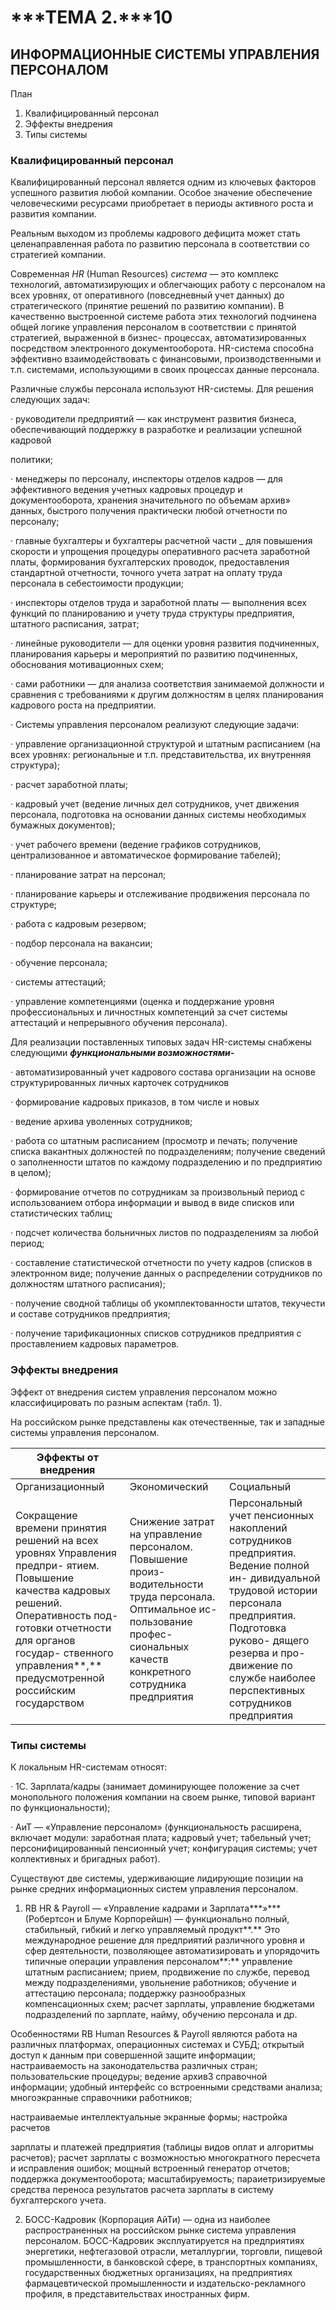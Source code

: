 



# ***ТЕМА 2.*****10**

## ИНФОРМАЦИОННЫЕ СИСТЕМЫ УПРАВЛЕНИЯ ПЕРСОНАЛОМ

План

1. Квалифицированный персонал
2. Эффекты внедрения
3. Типы системы

###  Квалифицированный персонал

 Квалифицированный персонал является одним из ключевых факторов успешного развития любой компании. Особое значение обеспечение человеческими ресурсами приобретает в периоды активного роста и развития компании.

Реальным выходом из проблемы кадрового дефицита может стать целенаправленная работа по развитию персонала в соответствии со стратегией компании.

Современная *HR* (Human Resources) *система* — это комплекс технологий, автоматизирующих и облегчающих работу с персоналом на всех уровнях, от оперативного (повседневный учет данных) до стратегического (принятие решений по развитию компании). В качественно выстроенной системе работа этих технологий подчинена общей логике управления персоналом в соответствии с принятой стратегией, выраженной в бизнес- процессах,               автоматизированных               посредством               электронного документооборота. HR-система способна эффективно взаимодействовать с финансовыми, производственными и т.п. системами, использующими в своих процессах данные персонала.

Различные службы персонала используют HR-системы. Для решения следующих задач:

·        руководители предприятий — как инструмент развития бизнеса, обеспечивающий поддержку в разработке и реализации успешной кадровой

политики;



·        менеджеры по персоналу, инспекторы отделов кадров — для эффективного ведения учетных кадровых процедур и документооборота, хранения значительного по объемам архив» данных, быстрого получения практически любой отчетности по персоналу;

·        главные бухгалтеры и бухгалтеры расчетной части _ для повышения скорости и упрощения процедуры оперативного расчета заработной платы, формирования бухгалтерских проводок, предоставления стандартной отчетности, точного учета затрат на оплату труда персонала в себестоимости продукции;

·        инспекторы отделов труда и заработной платы — выполнения всех функций по планированию и учету труда структуры предприятия, штатного расписания, затрат;

·        линейные руководители — для оценки уровня развития подчиненных, планирования карьеры и мероприятий по развитию подчиненных, обоснования мотивационных схем;

·        сами работники — для анализа соответствия занимаемой должности и сравнения с требованиями к другим должностям в целях планирования кадрового роста на предприятии.

·        Системы управления персоналом реализуют следующие задачи:

·        управление организационной структурой и штатным расписанием (на всех уровнях: региональные и т.п. представительства, их внутренняя структура);

·        расчет заработной платы;

·        кадровый учет (ведение личных дел сотрудников, учет движения персонала, подготовка на основании данных системы необходимых бумажных документов);

·        учет рабочего времени (ведение графиков сотрудников, централизованное и автоматическое формирование табелей);

·        планирование затрат на персонал;



·        планирование карьеры и отслеживание продвижения персонала по структуре;

·        работа с кадровым резервом;

·        подбор персонала на вакансии;

·        обучение персонала;

·        системы аттестаций;

·        управление компетенциями (оценка и поддержание уровня профессиональных и личностных компетенций за счет системы аттестаций и непрерывного обучения персонала).

Для реализации поставленных типовых задач HR-системы снабжены следующими ***функциональными возможностями-***

·        автоматизированный учет кадрового состава организации на основе структурированных личных карточек сотрудников

·        формирование кадровых приказов, в том числе и новых

·        ведение архива уволенных сотрудников;

·        работа со штатным расписанием (просмотр и печать; получение списка вакантных должностей по подразделениям; получение сведений о заполненности штатов по каждому подразделению и по предприятию в целом);

·        формирование отчетов по сотрудникам за произвольный период с использованием отбора информации и вывод в виде списков или статистических таблиц;

·        подсчет количества больничных листов по подразделениям за любой период;

·        составление статистической отчетности по учету кадров (списков в электронном виде; получение данных о распределении сотрудников по должностям штатного расписания);

·        получение сводной таблицы об укомплектованности штатов, текучести и составе сотрудников предприятия;



·        получение тарификационных списков сотрудников предприятия с проставлением кадровых параметров.

### Эффекты внедрения

Эффект  от  внедрения   систем  управления              персоналом     можно классифицировать по разным аспектам (табл. 1).

На российском рынке представлены как отечественные, так и западные системы управления персоналом.

| Эффекты от внедрения                                         |                                                              |                                                              |
| ------------------------------------------------------------ | ------------------------------------------------------------ | ------------------------------------------------------------ |
| Организационный                                              | Экономический                                                | Социальный                                                   |
| Сокращение  времени принятия решений на всех            уровнях  Управления предпри- ятием.  Повышение качества  кадровых решений.  Оперативность  под- готовки отчетности для органов        государ-  ственного управления**,** предусмотренной  российским государством | Снижение   затрат            на  управление персоналом. Повышение              произ-  водительности                 труда  персонала.  Оптимальное                 ис-  пользование     профес-  сиональных качеств  конкретного сотрудника предприятия | Персональный                учет пенсионных  накоплений сотрудников  предприятия.  Ведение  полной ин- дивидуальной трудовой истории             персонала  предприятия.  Подготовка                руково- дящего  резерва и про- движение по службе наиболее перспективных сотрудников  предприятия |

### Типы системы

К локальным HR-системам относят:

·        1C. Зарплата/кадры (занимает доминирующее положение за счет монопольного положения компании на своем рынке, типовой вариант по функциональности);

·        АиТ — «Управление персоналом» (функциональность расширена, включает модули: заработная плата; кадровый учет; табельный учет; персонифицированный пенсионный учет; конфигурация системы; учет коллективных и бригадных работ).

Существуют две системы, удерживающие лидирующие позиции на рынке средних информационных систем управления персоналом.

1.  RB HR & Payroll — «Управление кадрами и Зарплата***»*** (Робертсон и Блуме Корпорейшн) — функционально полный, стабильный, гибкий и легко управляемый продукт**.** Это международное решение для предприятий различного уровня и сфер деятельности, позволяющее автоматизировать и упорядочить типичные операции управления персоналом**:** управление штатным расписанием; прием, продвижение по службе, перевод между подразделениями, увольнение работников; обучение и аттестацию персонала; поддержку разнообразных компенсационных схем; расчет зарплаты, управление бюджетами подразделений по зарплате, найму, обучению персонала и др.

Особенностями RB Human Resources & Payroll являются работа на различных платформах, операционных системах и СУБД; открытый доступ к данным при совершенной защите информации; настраиваемость на законодательства различных стран; пользовательские процедуры; ведение архив3 справочной информации; удобный интерфейс со встроенными средствами    анализа;    многоэкранные    справочники    работников;

настраиваемые  интеллектуальные  экранные  формы;  настройка  расчетов



зарплаты и платежей предприятия (таблицы видов оплат и алгоритмы расчетов); расчет зарплаты с возможностью многократного пересчета и исправления ошибок; мощный встроенный генератор отчетов; поддержка документооборота; масштабируемость; параиетризируемые средства переноса результатов расчета зарплаты в систему бухгалтерского учета.

2.    БОСС-Кадровик (Корпорация АйТи) — одна из наиболее распространенных на российском рынке система управления персоналом. БОСС-Кадровик эксплуатируется на предприятиях энергетики, нефтегазовой отрасли, металлургии, торговли, пищевой промышленности, в банковской сфере, в транспортных компаниях, государственных бюджетных организациях, на предприятиях фармацевтической промышленности и издательско-рекламного профиля, в представительствах иностранных фирм.